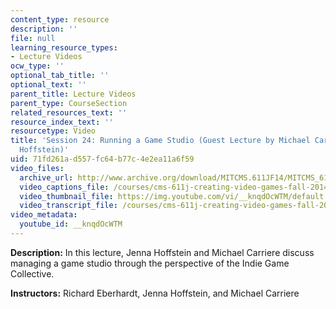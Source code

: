 ```yaml
---
content_type: resource
description: ''
file: null
learning_resource_types:
- Lecture Videos
ocw_type: ''
optional_tab_title: ''
optional_text: ''
parent_title: Lecture Videos
parent_type: CourseSection
related_resources_text: ''
resource_index_text: ''
resourcetype: Video
title: 'Session 24: Running a Game Studio (Guest Lecture by Michael Carriere and Jenna
  Hoffstein)'
uid: 71fd261a-d557-fc64-b77c-4e2ea11a6f59
video_files:
  archive_url: http://www.archive.org/download/MITCMS.611JF14/MITCMS_611JF14_lec24_300k.mp4
  video_captions_file: /courses/cms-611j-creating-video-games-fall-2014/100a391415ac5f8ab02197d7ff60765a_knqdOcWTM.vtt
  video_thumbnail_file: https://img.youtube.com/vi/__knqdOcWTM/default.jpg
  video_transcript_file: /courses/cms-611j-creating-video-games-fall-2014/59521b672570553fdb525683c5b7be2e_knqdOcWTM.pdf
video_metadata:
  youtube_id: __knqdOcWTM
---
```


**Description:** In this lecture, Jenna Hoffstein and Michael Carriere discuss managing a game studio through the perspective of the Indie Game Collective.

**Instructors:** Richard Eberhardt, Jenna Hoffstein, and Michael Carriere